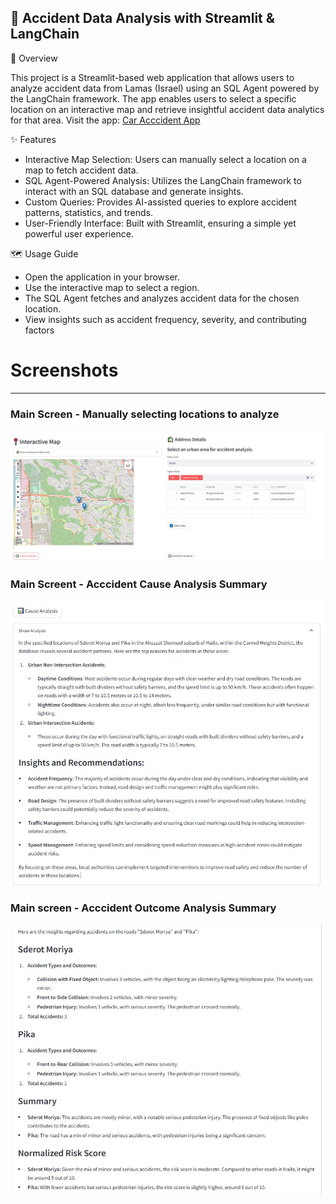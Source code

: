 🚦 Accident Data Analysis with Streamlit & LangChain
---
📌 Overview

This project is a Streamlit-based web application that allows users to analyze accident data from Lamas (Israel) using an SQL Agent powered by the LangChain framework. The app enables users to select a specific location on an interactive map and retrieve insightful accident data analytics for that area.
Visit the app: [Car Acccident App](https://caraccidents.streamlit.app/)

✨ Features
- Interactive Map Selection: Users can manually select a location on a map to fetch accident data.
- SQL Agent-Powered Analysis: Utilizes the LangChain framework to interact with an SQL database and generate insights.
- Custom Queries: Provides AI-assisted queries to explore accident patterns, statistics, and trends.
- User-Friendly Interface: Built with Streamlit, ensuring a simple yet powerful user experience.

🗺️ Usage Guide
- Open the application in your browser.
- Use the interactive map to select a region.
- The SQL Agent fetches and analyzes accident data for the chosen location.
- View insights such as accident frequency, severity, and contributing factors

# Screenshots
---
### Main Screen - Manually selecting locations to analyze
![Main screen - Manually choosing locations](screen_1.JPG)

### Main Screent - Acccident Cause Analysis Summary
![Main screen - Acccident Cause Analysis Summary](screen_2.JPG)

### Main screen - Acccident Outcome Analysis Summary
![Main screen - Acccident Outcome Analysis Summary](screen_3.JPG)
